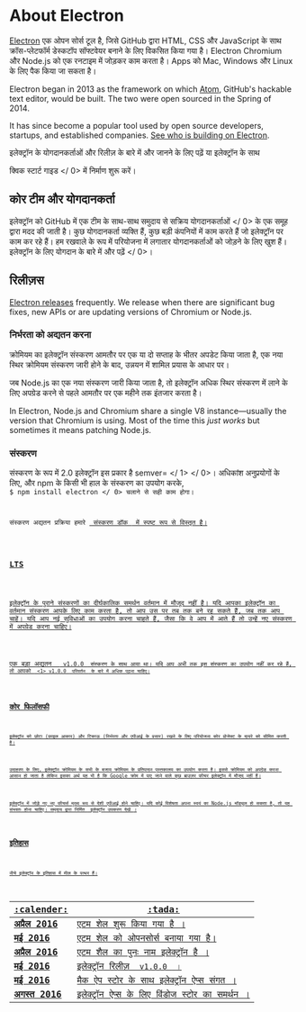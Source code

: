 # About Electron

[Electron](https://electronjs.org) एक ओपन सोर्स टूल है, जिसे GitHub द्वारा HTML, CSS और JavaScript के साथ क्रॉस-प्लेटफॉर्म डेस्कटॉप सॉफ्टवेयर बनाने के लिए विकसित किया गया है। Electron Chromium और Node.js को एक रनटाइम में जोड़कर काम करता है। Apps को Mac, Windows और Linux के लिए पैक किया जा सकता है।

Electron began in 2013 as the framework on which [Atom](https://atom.io), GitHub's hackable text editor, would be built. The two were open sourced in the Spring of 2014.

It has since become a popular tool used by open source developers, startups, and established companies. [See who is building on Electron](https://electronjs.org/apps).

</a>इलेक्ट्रॉन के योगदानकर्ताओं और रिलीज़ के बारे में और जानने के लिए पढ़ें या इलेक्ट्रॉन के साथ

 क्विक स्टार्ट गाइड </ 0> में निर्माण शुरू करें।</p> 



## कोर टीम और योगदानकर्ता

इलेक्ट्रॉन को GitHub में एक टीम के साथ-साथ समुदाय से  सक्रिय योगदानकर्ताओं </ 0> के एक समूह द्वारा मदद की जाती है। कुछ योगदानकर्ता व्यक्ति हैं, कुछ बड़ी कंपनियों में काम करते हैं जो इलेक्ट्रॉन पर काम कर रहे हैं। हम रखवाले के रूप में परियोजना में लगातार योगदानकर्ताओं को जोड़ने के लिए खुश हैं। इलेक्ट्रॉन के लिए योगदान  के बारे में और पढ़ें </ 0>।</p> 



## रिलीज़स

[Electron releases](https://github.com/electron/electron/releases) frequently. We release when there are significant bug fixes, new APIs or are updating versions of Chromium or Node.js.



### निर्भरता को अद्यतन करना

क्रोमियम का इलेक्ट्रॉन संस्करण आमतौर पर एक या दो सप्ताह के भीतर अपडेट किया जाता है, एक नया स्थिर क्रोमियम संस्करण जारी होने के बाद, उन्नयन में शामिल प्रयास के आधार पर।

जब Node.js का एक नया संस्करण जारी किया जाता है, तो इलेक्ट्रॉन अधिक स्थिर संस्करण में लाने के लिए अपग्रेड करने से पहले आमतौर पर एक महीने तक इंतजार करता है।

In Electron, Node.js and Chromium share a single V8 instance—usually the version that Chromium is using. Most of the time this _just works_ but sometimes it means patching Node.js.




### संस्करण

संस्करण के रूप में 2.0 इलेक्ट्रॉन  इस प्रकार है  semver= </ 1> </ 0>।
अधिकांश अनुप्रयोगों के लिए, और npm के किसी भी हाल के संस्करण का उपयोग करके, <code> $ npm install electron </ 0> चलाने से सही काम होगा।</p>

<p spaces-before="0">संस्करण अद्यतन प्रक्रिया हमारे <a href="electron-versioning.md"> संस्करण डॉक </ 0> में स्पष्ट रूप से विस्तृत है।</p>

<h3 spaces-before="0">LTS</h3>

<p spaces-before="0">इलेक्ट्रॉन के पुराने संस्करणों का दीर्घकालिक समर्थन वर्तमान में मौजूद नहीं है। यदि आपका इलेक्ट्रॉन का वर्तमान संस्करण आपके लिए काम करता है, तो आप उस पर तब तक बने रह सकते हैं, जब तक आप चाहें। यदि आप नई सुविधाओं का उपयोग करना चाहते हैं, जैसा कि वे आप में आते हैं तो उन्हें नए संस्करण में अपग्रेड करना चाहिए।</p>

<p spaces-before="0">एक बड़ा अद्यतन  <code> v1.0.0 </ 0> संस्करण के साथ आया था। यदि आप अभी तक इस संस्करण का उपयोग नहीं कर रहे हैं, तो आपको <code> <1> v1.0.0 </ 1> परिवर्तन </ 0> के बारे में अधिक पढ़ना चाहिए।</p>

<h2 spaces-before="0">कोर फिलॉसफी</h2>

<p spaces-before="0">इलेक्ट्रॉन को छोटा (फ़ाइल आकार) और टिकाऊ (निर्भरता और एपीआई के प्रसार) रखने के लिए परियोजना कोर प्रोजेक्ट के दायरे को सीमित करती है।</p>

<p spaces-before="0">उदाहरण के लिए, इलेक्ट्रॉन क्रोमियम के सभी के बजाय क्रोमियम के प्रतिपादन पुस्तकालय का उपयोग करता है। इससे क्रोमियम को अपग्रेड करना आसान हो जाता है लेकिन इसका अर्थ यह भी है कि Google क्रोम में पाए जाने वाले कुछ ब्राउज़र फीचर इलेक्ट्रॉन में मौजूद नहीं हैं।</p>

<p spaces-before="0">इलेक्ट्रॉन में जोड़े गए नए फीचर्स मुख्य रूप से देशी एपीआई होने चाहिए। यदि कोई विशेषता अपना स्वयं का Node.js मॉड्यूल हो सकता है, तो यह संभवतः होना चाहिए। समुदाय द्वारा निर्मित <a href="https://electronjs.org/community"> ​​इलेक्ट्रॉन उपकरण देखें </ 0>।</p>

<h2 spaces-before="0">इतिहास</h2>

<p spaces-before="0">नीचे इलेक्ट्रॉन के इतिहास में मील के पत्थर हैं।</p>

<table spaces-before="0" line-breaks-before="2">
<thead>
<tr>
  <th>:calender:</th>
  <th>:tada:</th>
</tr>
</thead>
<tbody>
<tr>
  <td><strong x-id="1">अप्रैल 2016</strong></td>
  <td><a href="https://github.com/electron/electron/commit/6ef8875b1e93787fa9759f602e7880f28e8e6b45"> एटम शेल शुरू किया गया है </ 0>।</td>
</tr>
<tr>
  <td><strong x-id="1">मई 2016</strong></td>
  <td><a href="https://blog.atom.io/2014/05/06/atom-is-now-open-source.html"> एटम शेल को ओपनसोर्स </ 0> बनाया गया है।</td>
</tr>
<tr>
  <td><strong x-id="1">अप्रैल 2016</strong></td>
  <td><a href="https://github.com/electron/electron/pull/1389"> एटम शैल का पुनः नाम इलेक्ट्रॉन है </ 0>।</td>
</tr>
<tr>
  <td><strong x-id="1">मई 2016</strong></td>
  <td><a href="https://electronjs.org/blog/electron-1-0"> इलेक्ट्रॉन रिलीज़ <code> v1.0.0 </ 1> </ 0>।</td>
</tr>
<tr>
  <td><strong x-id="1">मई 2016</strong></td>
  <td>मैक ऐप स्टोर के साथ <a href="mac-app-store-submission-guide.md"> इलेक्ट्रॉन ऐप्स संगत </ 0>।</td>
</tr>
<tr>
  <td><strong x-id="1">अगस्त 2016</strong></td>
  <td><a href="windows-store-guide.md"> इलेक्ट्रॉन ऐप्स के लिए विंडोज स्टोर का समर्थन </ 0>।</td>
</tr>
</tbody>
</table>
